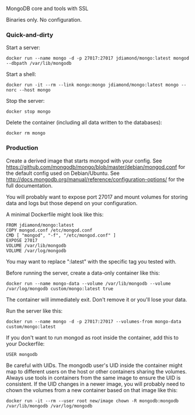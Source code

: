 MongoDB core and tools with SSL

Binaries only. No configuration.

### Quick-and-dirty

Start a server:

```
docker run --name mongo -d -p 27017:27017 jdiamond/mongo:latest mongod --dbpath /var/lib/mongodb
```

Start a shell:

```
docker run -it --rm --link mongo:mongo jdiamond/mongo:latest mongo --norc --host mongo
```

Stop the server:

```
docker stop mongo
```

Delete the container (including all data written to the databases):

```
docker rm mongo
```

### Production

Create a derived image that starts mongod with your config. See
https://github.com/mongodb/mongo/blob/master/debian/mongod.conf
for the default config used on Debian/Ubuntu. See
http://docs.mongodb.org/manual/reference/configuration-options/
for the full documentation.

You will probably want to expose port 27017 and mount volumes for storing
data and logs but those depend on your configuration.

A minimal Dockerfile might look like this:

```
FROM jdiamond/mongo:latest
COPY mongod.conf /etc/mongod.conf
CMD [ "mongod", "-f", "/etc/mongod.conf" ]
EXPOSE 27017
VOLUME /var/lib/mongodb
VOLUME /var/log/mongodb
```

You may want to replace ":latest" with the specific tag you tested with.

Before running the server, create a data-only container like this:

```
docker run --name mongo-data --volume /var/lib/mongodb --volume /var/log/mongodb custom/mongo:latest true
```

The container will immediately exit. Don't remove it or you'll lose your data.

Run the server like this:

```
docker run --name mongo -d -p 27017:27017 --volumes-from mongo-data custom/mongo:latest
```

If you don't want to run mongod as root inside the container, add this to your Dockerfile:

```
USER mongodb
```

Be careful with UIDs. The mongodb user's UID inside the container might map
to different users on the host or other containers sharing the volumes.
Always use tools in containers from the same image to ensure the UID is
consistent. If the UID changes in a newer image, you will probably need to
chown the volumes from a new container based on that image like this:

```
docker run -it --rm --user root new/image chown -R mongodb:mongodb /var/lib/mongodb /var/log/mongodb
```
